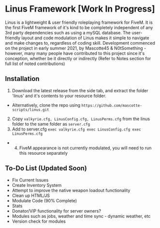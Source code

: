 # Linus Framework [Work In Progress]
Linus is a lightweight & user friendly roleplaying framework for FiveM. It is the first FiveM framework of it's kind to be completely independent of any 3rd party dependencies such as using a mySQL database. The user-friendly layout and code modulation of Linus makes it simple to navigate and make changes to, regardless of coding skill. Development commenced on the project in early summer 2021, by Mascotte45 & N0tSomething - however, many many people have contributed to this project since it's conception, whether be it directly or indirectly (Refer to Notes section for full list of noted contributions)

## Installation

1. Download the latest release from the side tab, and extract the folder 'linus' and it's contents to your resource folder.
- Alternatively, clone the repo using `https://github.com/mascotte-scripts/linus.git`
2. Copy `valkyrie.cfg, LinusConfig.cfg, LinusPerms.cfg` from the linus folder to the same folder as `server.cfg` 
3. Add to server.cfg 
`exec valkyrie.cfg
exec LinusConfig.cfg
exec LinusPerms.cfg`
- 4. FiveM appearance is not currently modulated, you will need to run this resource separately

## To-Do List (Updated Soon)

- Fix Current Issues
- Create Inventory System
- Attempt to improve the native weapon loadout functionality
- Clean up HTML/JS
- Modulate Code (90% Complete)
- Stats
- Donator/VIP functionality for server owners?
- Modules such as jobs, weather and time sync - dynamic weather, etc
- Version check for modules

